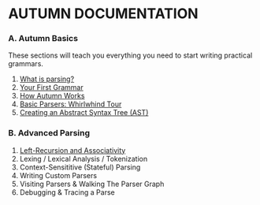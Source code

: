 # AUTUMN DOCUMENTATION

### A. Autumn Basics

These sections will teach you everything you need to start writing practical grammars.

1. [What is parsing?](A1-parsing.md)
2. [Your First Grammar](A2-first-grammar.md)
3. [How Autumn Works](A3-how-autumn-works.md)
4. [Basic Parsers: Whirlwhind Tour](A4-basic-parsers.md)
5. [Creating an Abstract Syntax Tree (AST)](A5-creating-an-ast.md)

### B. Advanced Parsing

1. [Left-Recursion and Associativity](B1-left-recursion-associativity.md)
2. Lexing / Lexical Analysis / Tokenization
3. Context-Sensititive (Stateful) Parsing
4. Writing Custom Parsers
5. Visiting Parsers & Walking The Parser Graph
6. Debugging & Tracing a Parse
